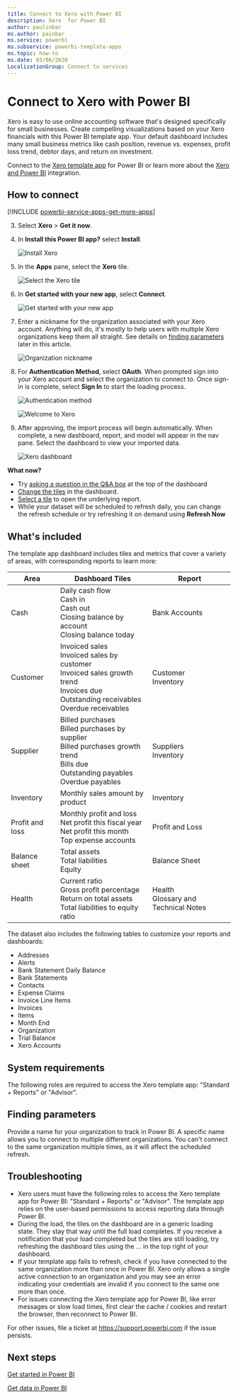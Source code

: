 ```yaml
---
title: Connect to Xero with Power BI
description: Xero  for Power BI
author: paulinbar
ms.author: painbar
ms.service: powerbi
ms.subservice: powerbi-template-apps
ms.topic: how-to
ms.date: 03/06/2020
LocalizationGroup: Connect to services
---
```

# Connect to Xero with Power BI
Xero is easy to use online accounting software that's designed specifically for small businesses. Create compelling visualizations based on your Xero financials with this Power BI template app. Your default dashboard includes many small business metrics like cash position, revenue vs. expenses, profit loss trend, debtor days, and return on investment.

Connect to the [Xero template app](https://app.powerbi.com/getdata/services/xero) for Power BI or learn more about the [Xero and Power BI](https://help.xero.com/Power-BI) integration.

## How to connect

[!INCLUDE [powerbi-service-apps-get-more-apps](../includes/powerbi-service-apps-get-more-apps.md)]

3. Select **Xero** \> **Get it now**.
4. In **Install this Power BI app?** select **Install**.

    ![Install Xero](media/service-connect-to-xero/power-bi-install-xero.png)

4. In the **Apps** pane, select the **Xero** tile.

   ![Select the Xero tile](media/service-connect-to-xero/power-bi-start-xero.png)

6. In **Get started with your new app**, select **Connect**.

    ![Get started with your new app](media/service-connect-to-zendesk/power-bi-new-app-connect-get-started.png)

4. Enter a nickname for the organization associated with your Xero account. Anything will do, it's mostly to help users with multiple Xero organizations keep them all straight. See details on [finding parameters](#FindingParams) later in this article.

    ![Organization nickname](media/service-connect-to-xero/params.png)

5. For **Authentication Method**, select **OAuth**. When prompted sign into your Xero account and select the organization to connect to. Once sign-in is complete, select **Sign In** to start the loading process.
   
    ![Authentication method](media/service-connect-to-xero/creds.png)
   
    ![Welcome to Xero](media/service-connect-to-xero/creds2.png)
6. After approving, the import process will begin automatically. When complete, a new dashboard, report, and model will appear in the nav pane. Select the dashboard to view your imported data.
   
     ![Xero dashboard](media/service-connect-to-xero/power-bi-xero-dashboard.png)

**What now?**

* Try [asking a question in the Q&A box](../consumer/end-user-q-and-a.md) at the top of the dashboard
* [Change the tiles](../create-reports/service-dashboard-edit-tile.md) in the dashboard.
* [Select a tile](../consumer/end-user-tiles.md) to open the underlying report.
* While your dataset will be scheduled to refresh daily, you can change the refresh schedule or try refreshing it on demand using **Refresh Now**

## What's included
The template app dashboard includes tiles and metrics that cover a variety of areas, with corresponding reports to learn more:  

| Area | Dashboard Tiles | Report |
| --- | --- | --- |
| Cash |Daily cash flow <br>Cash in <br>Cash out <br>Closing balance by account <br>Closing balance today |Bank Accounts |
| Customer |Invoiced sales <br>Invoiced sales by customer <br>Invoiced sales growth trend <br>Invoices due <br>Outstanding receivables <br>Overdue receivables |Customer <br>Inventory |
| Supplier |Billed purchases <br>Billed purchases by supplier <br>Billed purchases growth trend <br> Bills due <br>Outstanding payables <br>Overdue payables |Suppliers <br>Inventory |
| Inventory |Monthly sales amount by product |Inventory |
| Profit and loss |Monthly profit and loss <br>Net profit this fiscal year <br>Net profit this month <br>Top expense accounts |Profit and Loss |
| Balance sheet |Total assets <br>Total liabilities <br>Equity |Balance Sheet |
| Health |Current ratio <br>Gross profit percentage <br> Return on total assets <br>Total liabilities to equity ratio |Health <br>Glossary and Technical Notes |

The dataset also includes the following tables to customize your reports and dashboards:  

* Addresses  
* Alerts  
* Bank Statement Daily Balance  
* Bank Statements  
* Contacts  
* Expense Claims  
* Invoice Line Items  
* Invoices  
* Items  
* Month End  
* Organization  
* Trial Balance  
* Xero Accounts

## System requirements
The following roles are required to access the Xero template app: "Standard + Reports" or "Advisor".

<a name="FindingParams"></a>

## Finding parameters
Provide a name for your organization to track in Power BI. A specific name allows you to connect to multiple different organizations. You can't connect to the same organization multiple times, as it will affect the scheduled refresh.   

## Troubleshooting
* Xero users must have the following roles to access the Xero template app for Power BI: "Standard + Reports" or "Advisor". The template app relies on the user-based permissions to access reporting data through Power BI.
* During the load, the tiles on the dashboard are in a generic loading state. They stay that way until the full load completes. If you receive a notification that your load completed but the tiles are still loading, try refreshing the dashboard tiles using the ... in the top right of your dashboard.
* If your template app fails to refresh, check if you have connected to the same organization more than once in Power BI. Xero only allows a single active connection to an organization and you may see an error indicating your credentials are invalid if you connect to the same one more than once.  
* For issues connecting the Xero template app for Power BI, like error messages or slow load times, first clear the cache / cookies and restart the browser, then reconnect to Power BI.  

For other issues, file a ticket at https://support.powerbi.com if the issue persists.

## Next steps
[Get started in Power BI](../fundamentals/service-get-started.md)

[Get data in Power BI](service-get-data.md)
